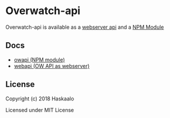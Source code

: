 # Overwatch-api

Overwatch-api is available as a [webserver api](https://github.com/tree/master/packages/webapi) and a [NPM Module](https://npmjs.com/package/owapi)

## Docs

* [owapi (NPM module)](https://github.com/haskaalo/overwatch-api/tree/master/packages/owapi#owapi)
* [webapi (OW API as webserver)](https://github.com/haskaalo/overwatch-api/tree/master/packages/webapi#webapi)

## License

Copyright (c) 2018 Haskaalo

Licensed under MIT License